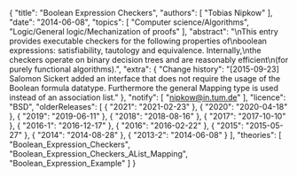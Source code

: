 {
    "title": "Boolean Expression Checkers",
    "authors": [
        "Tobias Nipkow"
    ],
    "date": "2014-06-08",
    "topics": [
        "Computer science/Algorithms",
        "Logic/General logic/Mechanization of proofs"
    ],
    "abstract": "\nThis entry provides executable checkers for the following properties of\nboolean expressions: satisfiability, tautology and equivalence. Internally,\nthe checkers operate on binary decision trees and are reasonably efficient\n(for purely functional algorithms).",
    "extra": {
        "Change history": "[2015-09-23] Salomon Sickert added an interface that does not require the usage of the Boolean formula datatype. Furthermore the general Mapping type is used instead of an association list."
    },
    "notify": [
        "nipkow@in.tum.de"
    ],
    "licence": "BSD",
    "olderReleases": [
        {
            "2021": "2021-02-23"
        },
        {
            "2020": "2020-04-18"
        },
        {
            "2019": "2019-06-11"
        },
        {
            "2018": "2018-08-16"
        },
        {
            "2017": "2017-10-10"
        },
        {
            "2016-1": "2016-12-17"
        },
        {
            "2016": "2016-02-22"
        },
        {
            "2015": "2015-05-27"
        },
        {
            "2014": "2014-08-28"
        },
        {
            "2013-2": "2014-06-08"
        }
    ],
    "theories": [
        "Boolean_Expression_Checkers",
        "Boolean_Expression_Checkers_AList_Mapping",
        "Boolean_Expression_Example"
    ]
}